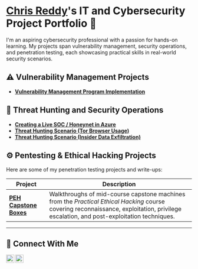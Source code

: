 # <a href="https://www.linkedin.com/in/chrismreddy/">Chris Reddy</a>'s IT and Cybersecurity Project Portfolio 🔐

I'm an aspiring cybersecurity professional with a passion for hands-on learning. My projects span vulnerability management, security operations, and penetration testing, each showcasing practical skills in real-world security scenarios.

## ⚠️ Vulnerability Management Projects

- **[Vulnerability Management Program Implementation](https://github.com/chrisreddy1/vulnerability-management-program)**

## 🚨 Threat Hunting and Security Operations

- **[Creating a Live SOC / Honeynet in Azure](https://github.com/chrisreddy1/Azure-SOC)**
- **[Threat Hunting Scenario (Tor Browser Usage)](https://github.com/chrisreddy1/threat-hunting-scenario-tor)**
- **[Threat Hunting Scenario (Insider Data Exfiltration)](https://github.com/chrisreddy1/threat-hunting-scenario-insider-threat)**

## ⚙️ Pentesting & Ethical Hacking Projects

Here are some of my penetration testing projects and write-ups:

| Project | Description |
|---------|-------------|
| [**PEH Capstone Boxes**](https://github.com/chrisreddy1/peh-capstone-boxes) | Walkthroughs of mid-course capstone machines from the *Practical Ethical Hacking* course covering reconnaissance, exploitation, privilege escalation, and post-exploitation techniques. |

<hr/>

## 🤳 Connect With Me

[<img align="left" alt="Chris Reddy | LinkedIn" width="22px" src="https://cdn.jsdelivr.net/npm/simple-icons@v3/icons/linkedin.svg" />][linkedin]
[<img align="left" alt="Chris Reddy | X" width="22px" src="https://cdn.jsdelivr.net/npm/simple-icons@15.14.0/icons/x.svg" />][x]


[linkedin]: https://linkedin.com/in/chrismreddy
[x]: https://x.com/chrisisntreddy

<!--
<img width="35" alt="image" src="https://github.com/user-attachments/assets/2f41c7cd-5ea8-4475-b451-a37161b6c3fb"> 
<img width="35" alt="image" src="https://github.com/user-attachments/assets/77649969-9910-4994-8b96-74a116cfb2a8">
-->
